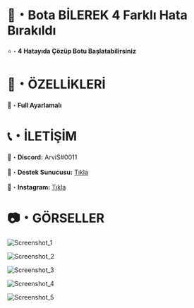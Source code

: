 # 🤖・Bota BİLEREK 4 Farklı Hata Bırakıldı
⭐・**4 Hatayıda Çözüp Botu Başlatabilirsiniz**
# 

# 📝・ÖZELLİKLERİ
🎄・**Full Ayarlamalı**
#

# 📞・İLETİŞİM
💙・**Discord:** ArviS#0011

🔗・**Destek Sunucusu:** [Tıkla](https://discord.gg/3AfAFE5qYg)

💜・**Instagram:** [Tıkla](https://www.instagram.com/arvis_here/)
#

# 📷・GÖRSELLER
![Screenshot_1](https://user-images.githubusercontent.com/69751083/210556581-e053928b-8d46-4de9-b6e3-ebe758a13b42.png)

![Screenshot_2](https://user-images.githubusercontent.com/69751083/210556596-8b4ba413-e224-4c90-b07e-a5449478f12b.png)

![Screenshot_3](https://user-images.githubusercontent.com/69751083/210556607-1ac1205d-0160-4522-a7c7-8166eddd858e.png)

![Screenshot_4](https://user-images.githubusercontent.com/69751083/210556616-812b9df2-031a-4a94-a2e2-1b781d4994b3.png)

![Screenshot_5](https://user-images.githubusercontent.com/69751083/210556627-39fe1a66-3ef9-46e2-8429-545821fa4b4e.png)


